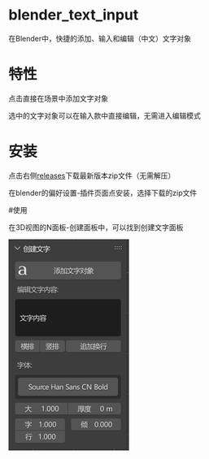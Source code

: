 # blender_text_input
在Blender中，快捷的添加、输入和编辑（中文）文字对象

# 特性

点击直接在场景中添加文字对象

选中的文字对象可以在输入款中直接编辑，无需进入编辑模式

# 安装

点击右侧[releases](https://github.com/vairta/blender_text_input/releases/)下载最新版本zip文件（无需解压）

在blender的偏好设置-插件页面点安装，选择下载的zip文件

#使用

在3D视图的N面板-创建面板中，可以找到创建文字面板

!["ui"](/images/iu01.png)
